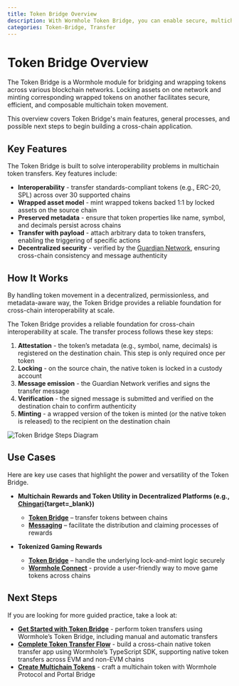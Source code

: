 ```yaml
---
title: Token Bridge Overview
description: With Wormhole Token Bridge, you can enable secure, multichain communication, build multichain apps, sync data, and coordinate actions across blockchains.
categories: Token-Bridge, Transfer
---
```


# Token Bridge Overview

The Token Bridge is a Wormhole module for bridging and wrapping tokens across various blockchain networks. Locking assets on one network and minting corresponding wrapped tokens on another facilitates secure, efficient, and composable multichain token movement.

This overview covers Token Bridge's main features, general processes, and possible next steps to begin building a cross-chain application.

## Key Features

The Token Bridge is built to solve interoperability problems in multichain token transfers. Key features include:

- **Interoperability** - transfer standards-compliant tokens (e.g., ERC-20, SPL) across over 30 supported chains
- **Wrapped asset model** - mint wrapped tokens backed 1:1 by locked assets on the source chain
- **Preserved metadata** - ensure that token properties like name, symbol, and decimals persist across chains
- **Transfer with payload** - attach arbitrary data to token transfers, enabling the triggering of specific actions
- **Decentralized security** - verified by the [Guardian Network](/docs/protocol/infrastructure/guardians/), ensuring cross-chain consistency and message authenticity

## How It Works

By handling token movement in a decentralized, permissionless, and metadata-aware way, the Token Bridge provides a reliable foundation for cross-chain interoperability at scale.


The Token Bridge provides a reliable foundation for cross-chain interoperability at scale. The transfer process follows these key steps:

1. **Attestation** - the token’s metadata (e.g., symbol, name, decimals) is registered on the destination chain. This step is only required once per token
2. **Locking** - on the source chain, the native token is locked in a custody account
3. **Message emission** - the Guardian Network verifies and signs the transfer message
4. **Verification** - the signed message is submitted and verified on the destination chain to confirm authenticity
5. **Minting** - a wrapped version of the token is minted (or the native token is released) to the recipient on the destination chain

![Token Bridge Steps Diagram](/docs/images/products/token-bridge/overview/token-bridge-diagram.webp)

## Use Cases

Here are key use cases that highlight the power and versatility of the Token Bridge.

- **Multichain Rewards and Token Utility in Decentralized Platforms (e.g., [Chingari](https://chingari.io/){target=\_blank})** 

    - [**Token Bridge**](/docs/products/token-bridge/get-started/) – transfer tokens between chains
    - [**Messaging**](/docs/products/messaging/overview/) – facilitate the distribution and claiming processes of rewards

- **Tokenized Gaming Rewards**

    - [**Token Bridge**](/docs/products/token-bridge/get-started/) – handle the underlying lock-and-mint logic securely
    - [**Wormhole Connect**](/docs/products/connect/overview/) - provide a user-friendly way to move game tokens across chains
    

## Next Steps

If you are looking for more guided practice, take a look at: 

- [**Get Started with Token Bridge**](/docs/products/token-bridge/get-started/) - perform token transfers using Wormhole’s Token Bridge, including manual and automatic transfers
- [**Complete Token Transfer Flow**](/docs/products/token-bridge/tutorials/transfer-workflow/) - build a cross-chain native token transfer app using Wormhole’s TypeScript SDK, supporting native token transfers across EVM and non-EVM chains
- [**Create Multichain Tokens**](/docs/products/token-bridge/tutorials/multichain-token/) - craft a multichain token with Wormhole Protocol and Portal Bridge